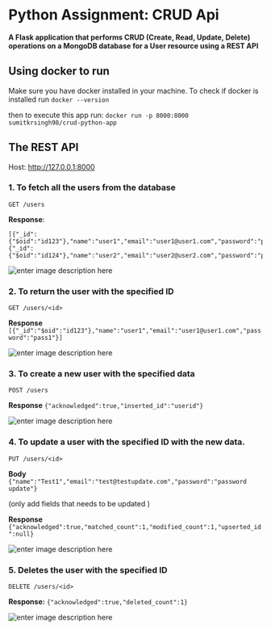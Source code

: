 # Python Assignment: CRUD Api
**A Flask application that performs CRUD (Create, Read, Update, Delete) operations on a MongoDB database for a User resource using a REST API**

## Using docker to run 
Make sure you have docker installed in your machine.
To check if docker is installed run
`docker --version`

then to execute this app run:
 `docker run -p 8000:8000 sumitkrsingh98/crud-python-app`
## The REST API
Host: http://127.0.0.1:8000

### 1. To fetch all the users from the database
`GET /users`


**Response**:

    [{"_id":{"$oid":"id123"},"name":"user1","email":"user1@user1.com","password":"pass1"},{"_id":{"$oid":"id124"},"name":"user2","email":"user2@user2.com","password":"pass2"}]
![enter image description here](https://user-images.githubusercontent.com/38861211/258647832-d1414852-08b8-4ad7-8dea-acf6cfd8bb5c.png)
### 2. To return the user with the specified ID

`GET /users/<id>`


**Response**
`[{"_id":"$oid":"id123"},"name":"user1","email":"user1@user1.com","password":"pass1"}]`

![enter image description here](https://user-images.githubusercontent.com/38861211/258647712-4a046cc3-46be-4df6-a18c-406371a3568a.png)

### 3. To create a new user with the specified data

`POST /users`


**Response**
`{"acknowledged":true,"inserted_id":"userid"}`

![enter image description here](https://user-images.githubusercontent.com/38861211/258662655-d38fe5c1-88db-4a65-a133-9eb333256b0b.png)

### 4. To update a user with the specified ID with the new data.

`PUT /users/<id>`


**Body**
`{"name":"Test1","email":"test@testupdate.com","password":"password update"}`

(only add fields that needs to be updated )


**Response**
`{"acknowledged":true,"matched_count":1,"modified_count":1,"upserted_id":null}`

![enter image description here](https://user-images.githubusercontent.com/38861211/258662723-3d3e5880-5d5a-4556-a451-12a179e6a275.png)

### 5. Deletes the user with the specified ID
`DELETE /users/<id>`


**Response:**
`{"acknowledged":true,"deleted_count":1}`

![enter image description here](https://user-images.githubusercontent.com/38861211/258662780-a2c6eed9-db9b-4cd7-a8dc-bd42f4fc2b7c.png)
